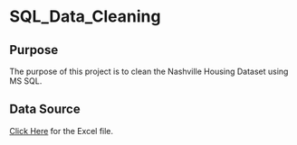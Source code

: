 # SQL_Data_Cleaning

## Purpose
The purpose of this project is to clean the Nashville Housing Dataset using MS SQL.

## Data Source

[Click Here](https://github.com/Sukanya807/SQL_Data_Cleaning/blob/main/Nashville%20Housing%20Data%20for%20Data%20Cleaning.xlsx) for the Excel file.
